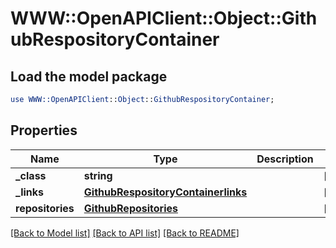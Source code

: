 # WWW::OpenAPIClient::Object::GithubRespositoryContainer

## Load the model package
```perl
use WWW::OpenAPIClient::Object::GithubRespositoryContainer;
```

## Properties
Name | Type | Description | Notes
------------ | ------------- | ------------- | -------------
**_class** | **string** |  | [optional] 
**_links** | [**GithubRespositoryContainerlinks**](GithubRespositoryContainerlinks.md) |  | [optional] 
**repositories** | [**GithubRepositories**](GithubRepositories.md) |  | [optional] 

[[Back to Model list]](../README.md#documentation-for-models) [[Back to API list]](../README.md#documentation-for-api-endpoints) [[Back to README]](../README.md)



